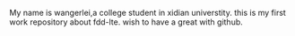 My name is wangerlei,a college student in xidian universtity.
this is my first work repository about fdd-lte.
wish to have a great with github.
